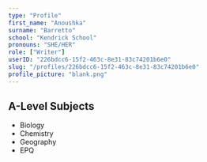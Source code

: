 ```yaml
---
type: "Profile"
first_name: "Anoushka"
surname: "Barretto"
school: "Kendrick School"
pronouns: "SHE/HER"
role: ["Writer"]
userID: "226bdcc6-15f2-463c-8e31-83c74201b6e0"
slug: "/profiles/226bdcc6-15f2-463c-8e31-83c74201b6e0"
profile_picture: "blank.png"
---
```



## A-Level Subjects

- Biology
- Chemistry
- Geography
- EPQ
    